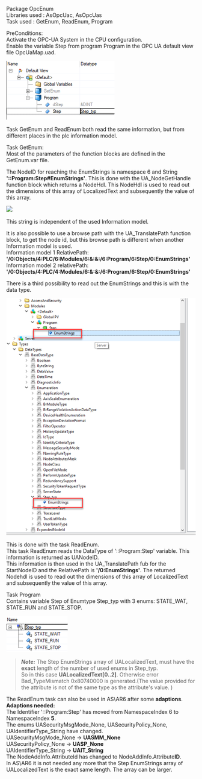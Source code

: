 Package OpcEnum\
Libraries used : AsOpcUac, AsOpcUas\
Task used : GetEnum, ReadEnum, Program

PreConditions:\
Activate the OPC-UA System in the CPU configuration.\
Enable the variable Step from program Program in the OPC UA default view file OpcUaMap.uad.

![](Step.png)

Task GetEnum and ReadEnum both read the same information, but from different places in the plc information model.

Task GetEnum:\
Most of the parameters of the function blocks are defined in the GetEnum.var file.

The NodeID for reaching the EnumStrings is namespace 6 and String **'::Program:Step#EnumStrings'**.
This is done with the UA_NodeGetHandle function block which returns a NodeHdl.
This NodeHdl is used to read out the dimensions of this array of LocalizedText and subsequently the value of this array.

![](#EnumStrings.png)

This string is independent of the used Information model.

It is also possible to use a browse path with the UA_TranslatePath function block, to get the node id, but this browse path is different when another Information model is used.\
Information model 1 RelativePath: **'/0:Objects/4:PLC/6:Modules/6:&:&:/6:Program/6:Step/0:EnumStrings'**\
Information model 2 relativePath: **'/0:Objects/4:PLC/4:Modules/6:&:&:/6:Program/6:Step/0:EnumStrings'**

There is a third possibility to read out the EnumStrings and this is with the data type.

![](AS4EnumStrings.png)

This is done with the task ReadEnum.\
This task ReadEnum reads the DataType of '::Program:Step' variable. This information is returned as UANodeID.\
This information is then used in the UA_TranslatePath fub for the StartNodeID and the RelativePath is **'/0:EnumStrings'**.
The returned Nodehdl is used to read out the dimensions of this array of LocalizedText and subsequently the value of this array.

Task Program\
Contains variable Step of Enumtype Step_typ with 3 enums: STATE_WAT, STATE_RUN and STATE_STOP.

![](Step_typ.png)

>**_Note:_** The Step EnumStrings array of UALocalizedText, must have the **exact** length of the number of used enums in Step_typ.\
So in this case **UALocalizedText[0..2]**. Otherwise error Bad_TypeMismatch 0x80740000 is generated.(The value provided for the attribute is not of the same type as the attribute's value. )

The ReadEnum task can also be used in AS\AR6 after some **adaptions**.\
**Adaptions needed:**\
The Identifier '::Program:Step' has moved from NamespaceIndex 6 to NamespaceIndex **5**.\
The enums UASecurityMsgMode_None, UASecurityPolicy_None, UAIdentifierType_String have changed.\
UASecurityMsgMode_None -> **UASMM_None**\
UASecurityPolicy_None -> **UASP_None**\
UAIdentifierType_String -> **UAIT_String**\
The NodeAddInfo.AttributeId has changed to NodeAddInfo.Attribute**ID**.\
In AS\AR6 it is not needed any more that the Step EnumStrings array of UALocalizedText is the exact same length. The array can be larger.